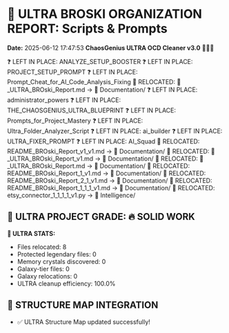 # 🌌 ULTRA BROSKI ORGANIZATION REPORT: Scripts & Prompts
**Date:** 2025-06-12 17:47:53
**ChaosGenius ULTRA OCD Cleaner v3.0** 🧠💜🌌

❓ LEFT IN PLACE: ANALYZE_SETUP_BOOSTER
❓ LEFT IN PLACE: PROJECT_SETUP_PROMPT
❓ LEFT IN PLACE: Prompt_Cheat_for_AI_Code_Analysis_Fixing
📁 RELOCATED: 🌌_ULTRA_BROski_Report.md → 📝 Documentation/
❓ LEFT IN PLACE: administrator_powers
❓ LEFT IN PLACE: THE_CHAOSGENIUS_ULTRA_BLUEPRINT
❓ LEFT IN PLACE: Prompts_for_Project_Mastery
❓ LEFT IN PLACE: Ultra_Folder_Analyzer_Script
❓ LEFT IN PLACE: ai_builder
❓ LEFT IN PLACE: ULTRA_FIXER_PROMPT
❓ LEFT IN PLACE: AI_Squad
📁 RELOCATED: README_BROski_Report_v1_v1.md → 📝 Documentation/
📁 RELOCATED: 🌌_ULTRA_BROski_Report_v1.md → 📝 Documentation/
📁 RELOCATED: 🌌_ULTRA_BROski_Report.md → 📝 Documentation/
📁 RELOCATED: README_BROski_Report_1_v1.md → 📝 Documentation/
📁 RELOCATED: README_BROski_Report_2_1_v1.md → 📝 Documentation/
📁 RELOCATED: README_BROski_Report_1_1_1_v1.md → 📝 Documentation/
📁 RELOCATED: etsy_connector_1_1_1_1_v1.py → 🧠 Intelligence/

## 🌌 ULTRA PROJECT GRADE: 🔥 SOLID WORK
**🧠 ULTRA STATS:**
- Files relocated: 8
- Protected legendary files: 0
- Memory crystals discovered: 0
- Galaxy-tier files: 0
- Galaxy relocations: 0
- ULTRA cleanup efficiency: 100.0%

## 🔄 STRUCTURE MAP INTEGRATION
- ✅ ULTRA Structure Map updated successfully!